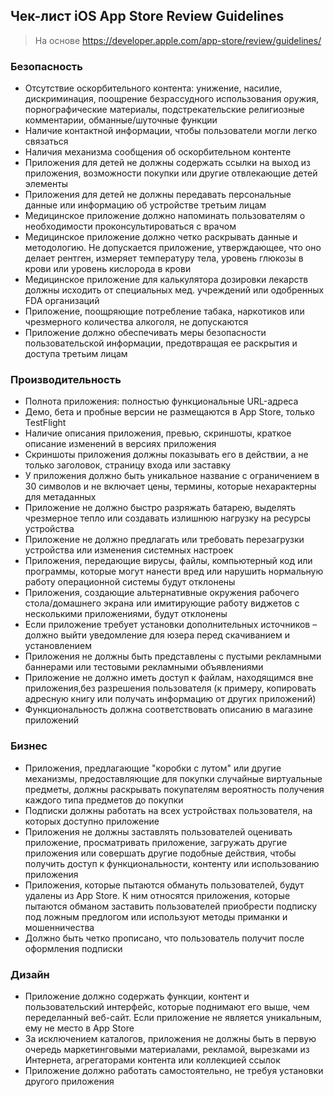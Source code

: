 ## Чек-лист iOS App Store Review Guidelines
> На основе https://developer.apple.com/app-store/review/guidelines/
### Безопасность
+ Отсутствие оскорбительного контента: унижение, насилие, дискриминация, поощрение безрассудного использования оружия, порнографические материалы, подстрекательские религиозные комментарии, обманные/шуточные функции
+ Наличие контактной информации, чтобы пользователи могли легко связаться 
+ Наличия механизма сообщения об оскорбительном контенте 
+ Приложения для детей не должны содержать ссылки на выход из приложения, возможности покупки или другие отвлекающие детей элементы
+ Приложения для детей не должны передавать персональные данные или информацию об устройстве третьим лицам 
+ Медицинское приложение должно напоминать пользователям о необходимости проконсультироваться с врачом
+ Медицинское приложение должно четко раскрывать данные и методологию. Не допускается приложение, утверждающее, что оно делает рентген, измеряет температуру тела, уровень глюкозы в крови или уровень кислорода в крови
+ Медицинское приложение для калькулятора дозировки лекарств должны исходить от специальных мед. учреждений или одобренных FDA организаций
+ Приложение, поощряющие потребление табака, наркотиков или чрезмерного количества алкоголя, не допускаются
+ Приложение должно обеспечивать меры безопасности пользовательской информации, предотвращая ее раскрытия и доступа третьим лицам
### Производительность 
+ Полнота приложения: полностью функциональные URL-адреса
+ Демо, бета и пробные версии не размещаются в App Store, только TestFlight
+ Наличие описания приложения, превью, скриншоты, краткое описание изменений в версиях приложения 
+ Скриншоты приложения должны показывать его в действии, а не только заголовок, страницу входа или заставку
+ У приложения должно быть уникальное название с ограничением в 30 символов и не включает цены, термины, которые нехарактерны для метаданных
+ Приложение не должно быстро разряжать батарею, выделять чрезмерное тепло или создавать излишнюю нагрузку на ресурсы устройства
+ Приложение не должно предлагать или требовать перезагрузки устройства или изменения системных настроек
+ Приложения, передающие вирусы, файлы, компьютерный код или программы, которые могут нанести вред или нарушить нормальную работу операционной системы будут отклонены
+ Приложения, создающие альтернативные окружения рабочего стола/домашнего экрана или имитирующие работу виджетов с несколькими приложениями, будут отклонены
+ Если приложение требует установки дополнительных источников – должно выйти уведомление для юзера перед скачиванием и установлением
+ Приложения не должны быть представлены с пустыми рекламными баннерами или тестовыми рекламными объявлениями
+ Приложение не должно иметь доступ к файлам, находящимся вне приложения,без разрешения пользователя (к примеру, копировать адресную книгу или получать информацию от других приложений)
+ Функциональность должна соответствовать описанию в магазине приложений
### Бизнес
+ Приложения, предлагающие "коробки с лутом" или другие механизмы, предоставляющие для покупки случайные виртуальные предметы, должны раскрывать покупателям вероятность получения каждого типа предметов до покупки
+ Подписки должны работать на всех устройствах пользователя, на которых доступно приложение
+ Приложения не должны заставлять пользователей оценивать приложение, просматривать приложение, загружать другие приложения или совершать другие подобные действия, чтобы получить доступ к функциональности, контенту или использованию приложения
+ Приложения, которые пытаются обмануть пользователей, будут удалены из App Store. К ним относятся приложения, которые пытаются обманом заставить пользователей приобрести подписку под ложным предлогом или используют методы приманки и мошенничества
+ Должно быть четко прописано, что пользователь получит после оформления подписки
### Дизайн
+ Приложение должно содержать функции, контент и пользовательский интерфейс, которые поднимают его выше, чем переделанный веб-сайт. Если приложение не является уникальным, ему не место в App Store
+ За исключением каталогов, приложения не должны быть в первую очередь маркетинговыми материалами, рекламой, вырезками из Интернета, агрегаторами контента или коллекцией ссылок
+ Приложение должно работать самостоятельно, не требуя установки другого приложения
